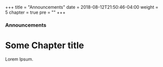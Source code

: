 +++
title = "Announcements"
date = 2018-08-12T21:50:46-04:00
weight = 5
chapter = true
pre = "<b></b>"
+++

### Announcements

# Some Chapter title

Lorem Ipsum.